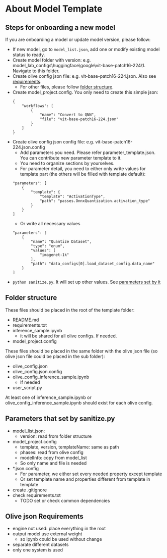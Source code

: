 # About Model Template

## Steps for onboarding a new model

If you are onboarding a model or update model version, please follow:

- If new model, go to `model_list.json`, add one or modify existing model status to ready.
- Create model folder with version: e.g. model_lab_configs\huggingface\google\vit-base-patch16-224\1. Navigate to this folder.
- Create olive config json file: e.g. vit-base-patch16-224.json. Also see [requirements](#olive-json-requirements).
    + For other files, please follow [folder structure](#folder-structure).
- Create model_project.config. You only need to create this simple json:
    ```
    {
        "workflows": [
            {
                "name": "Convert to QNN",
                "file": "vit-base-patch16-224.json"
            }
        ]
    }
    ```
- Create olive config json config file: e.g. vit-base-patch16-224.json.config
    + Add parameters you need. Please refer parameter_template.json. You can contribute new parameter template to it.
    + You need to organize sections by yourselves.
    + For parameter detail, you need to either only write values for template part (the others will be filled with template default):
    ```
    "parameters": [
        {
            "template": {
                "template": "ActivationType",
                "path": "passes.OnnxQuantization.activation_type"
            }
        }
    ]
    ```
    + Or write all necessary values
    ```
    "parameters": [
        {
            "name": "Quantize Dataset",
            "type": "enum",
            "values": [
                "imagenet-1k"
            ],
            "path": "data_configs[0].load_dataset_config.data_name"
        }
    ]
    ```
- `python sanitize.py`. It will set up other values. See [parameters set by it](#parameters-that-set-by-sanitizepy)

## Folder structure

These files should be placed in the root of the template folder:
- README.md
- requirements.txt
- inference_sample.ipynb
    + it will be shared for all olive configs. If needed.
- model_project.config

These files should be placed in the same folder with the olive json file (so olive json file could be placed in the sub folder):
- olive_config.json
- olive_config.json.config
- olive_config_inference_sample.ipynb
    + If needed
- user_script.py

At least one of inference_sample.ipynb or olive_config_inference_sample.ipynb should exist for each olive config.

## Parameters that set by sanitize.py

- model_list.json:
    + version: read from folder structure
- model_project.config
    + template, version, templateName: same as path
    + phases: read from olive config
    + modelInfo: copy from model_list
    + So only name and file is needed
- *.json.config
    + For parameter, we either set every needed property except template
    + Or set template name and properties different from template in template
- create .gitignore
- check requirements.txt
    + TODO set or check common dependencies 

## Olive json Requirements

- engine not used: place everything in the root
- output model use external weight
    + so ipynb could be used without change
- separate different datasets
- only one system is used
